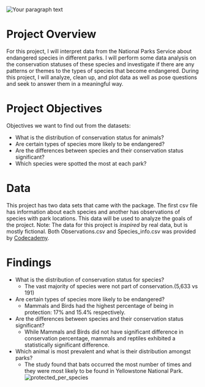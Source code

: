 
![Your paragraph text](https://github.com/user-attachments/assets/493b6e41-4425-4303-9510-6dd0d3fa0ae5)

# Project Overview
For this project, I will interpret data from the National Parks Service about endangered species in different parks. I will perform some data analysis on the conservation statuses of these species and investigate if there are any patterns or themes to the types of species that become endangered. During this project, I will analyze, clean up, and plot data as well as pose questions and seek to answer them in a meaningful way.

# Project Objectives
Objectives we want to find out from the datasets:
  * What is the distribution of conservation status for animals?
  * Are certain types of species more likely to be endangered?
  * Are the differences between species and their conservation status significant?
  * Which species were spotted the most at each park?

# Data
This project has two data sets that came with the package. The first csv file has information about each species and another has observations of species with park locations. This data will be used to analyze the goals of the project. Note: The data for this project is *inspired* by real data, but is mostly fictional. Both Observations.csv and Species_info.csv was provided by [Codecademy](https://www.codecademy.com).

# Findings
* What is the distribution of conservation status for species?
    - The vast majority of species were not part of conservation.(5,633 vs 191)
* Are certain types of species more likely to be endangered?
    - Mammals and Birds had the highest percentage of being in protection: 17% and 15.4% respectively.
* Are the differences between species and their conservation status significant?
    - While Mammals and Birds did not have significant difference in conservation percentage, mammals and reptiles exhibited a statistically significant difference.
* Which animal is most prevalent and what is their distribution amongst parks?
    - The study found that bats occurred the most number of times and they were most likely to be found in Yellowstone National Park.
![protected_per_species](https://user-images.githubusercontent.com/71391244/126174710-e5468c0e-f53c-440e-8516-d18483a718f8.jpg)
